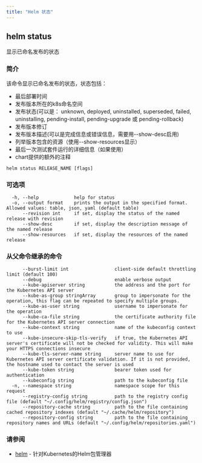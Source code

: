 ```yaml
---
title: "Helm 状态"
---
```


## helm status

显示已命名发布的状态

### 简介

该命令显示已命名发布的状态，状态包括：

- 最后部署时间
- 发布版本所在的k8s命名空间
- 发布状态(可以是： unknown, deployed, uninstalled, superseded, failed, uninstalling,
pending-install, pending-upgrade 或 pending-rollback)
- 发布版本修订
- 发布版本描述(可以是完成信息或错误信息，需要用--show-desc启用)
- 列举版本包含的资源（使用--show-resources显示）
- 最后一次测试套件运行的详细信息（如果使用）
- chart提供的额外的注释

```shell
helm status RELEASE_NAME [flags]
```

### 可选项

```shell
  -h, --help             help for status
  -o, --output format    prints the output in the specified format. Allowed values: table, json, yaml (default table)
      --revision int     if set, display the status of the named release with revision
      --show-desc        if set, display the description message of the named release
      --show-resources   if set, display the resources of the named release
```

### 从父命令继承的命令

```shell
      --burst-limit int                 client-side default throttling limit (default 100)
      --debug                           enable verbose output
      --kube-apiserver string           the address and the port for the Kubernetes API server
      --kube-as-group stringArray       group to impersonate for the operation, this flag can be repeated to specify multiple groups.
      --kube-as-user string             username to impersonate for the operation
      --kube-ca-file string             the certificate authority file for the Kubernetes API server connection
      --kube-context string             name of the kubeconfig context to use
      --kube-insecure-skip-tls-verify   if true, the Kubernetes API server's certificate will not be checked for validity. This will make your HTTPS connections insecure
      --kube-tls-server-name string     server name to use for Kubernetes API server certificate validation. If it is not provided, the hostname used to contact the server is used
      --kube-token string               bearer token used for authentication
      --kubeconfig string               path to the kubeconfig file
  -n, --namespace string                namespace scope for this request
      --registry-config string          path to the registry config file (default "~/.config/helm/registry/config.json")
      --repository-cache string         path to the file containing cached repository indexes (default "~/.cache/helm/repository")
      --repository-config string        path to the file containing repository names and URLs (default "~/.config/helm/repositories.yaml")
```

### 请参阅

- [helm](helm.md) - 针对Kubernetes的Helm包管理器
